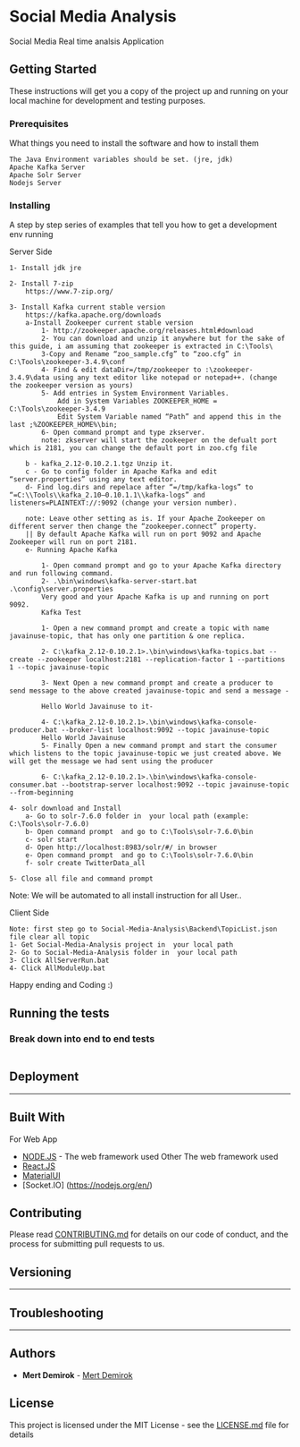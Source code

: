 # Social Media Analysis

Social Media Real time analsis Application 

## Getting Started

These instructions will get you a copy of the project up and running on your local machine for development and testing purposes.

### Prerequisites

What things you need to install the software and how to install them

```
The Java Environment variables should be set. (jre, jdk)
Apache Kafka Server
Apache Solr Server
Nodejs Server

```

### Installing

A step by step series of examples that tell you how to get a development env running  


Server Side
```
1- Install jdk jre

2- Install 7-zip 
    https://www.7-zip.org/

3- Install Kafka current stable version
    https://kafka.apache.org/downloads
    a-Install Zookeeper current stable version 
        1- http://zookeeper.apache.org/releases.html#download
        2- You can download and unzip it anywhere but for the sake of this guide, i am assuming that zookeeper is extracted in C:\Tools\
        3-Copy and Rename “zoo_sample.cfg” to “zoo.cfg” in C:\Tools\zookeeper-3.4.9\conf
        4- Find & edit dataDir=/tmp/zookeeper to :\zookeeper-3.4.9\data using any text editor like notepad or notepad++. (change the zookeeper version as yours)
        5- Add entries in System Environment Variables.
            Add in System Variables ZOOKEEPER_HOME = C:\Tools\zookeeper-3.4.9
            Edit System Variable named “Path” and append this in the last ;%ZOOKEEPER_HOME%\bin;
        6- Open command prompt and type zkserver.
        note: zkserver will start the zookeeper on the defualt port which is 2181, you can change the default port in zoo.cfg file
        
    b - kafka_2.12-0.10.2.1.tgz Unzip it.
    c - Go to config folder in Apache Kafka and edit “server.properties” using any text editor.
    d- Find log.dirs and repelace after “=/tmp/kafka-logs” to “=C:\\Tools\\kafka_2.10–0.10.1.1\\kafka-logs” and listeners=PLAINTEXT://:9092 (change your version number).
    
    note: Leave other setting as is. If your Apache Zookeeper on different server then change the “zookeeper.connect” property.
    || By default Apache Kafka will run on port 9092 and Apache Zookeeper will run on port 2181.
    e- Running Apache Kafka

        1- Open command prompt and go to your Apache Kafka directory and run following command.
        2- .\bin\windows\kafka-server-start.bat .\config\server.properties
        Very good and your Apache Kafka is up and running on port 9092.
        Kafka Test
        
        1- Open a new command prompt and create a topic with name javainuse-topic, that has only one partition & one replica.

        2- C:\kafka_2.12-0.10.2.1>.\bin\windows\kafka-topics.bat --create --zookeeper localhost:2181 --replication-factor 1 --partitions 1 --topic javainuse-topic
        
        3- Next Open a new command prompt and create a producer to send message to the above created javainuse-topic and send a message - 
        
        Hello World Javainuse to it-

        4- C:\kafka_2.12-0.10.2.1>.\bin\windows\kafka-console-producer.bat --broker-list localhost:9092 --topic javainuse-topic
        Hello World Javainuse
        5- Finally Open a new command prompt and start the consumer which listens to the topic javainuse-topic we just created above. We will get the message we had sent using the producer
        
        6- C:\kafka_2.12-0.10.2.1>.\bin\windows\kafka-console-consumer.bat --bootstrap-server localhost:9092 --topic javainuse-topic --from-beginning

4- solr download and Install
    a- Go to solr-7.6.0 folder in  your local path (example: C:\Tools\solr-7.6.0)
    b- Open command prompt  and go to C:\Tools\solr-7.6.0\bin 
    c- solr start
    d- Open http://localhost:8983/solr/#/ in browser
    e- Open command prompt  and go to C:\Tools\solr-7.6.0\bin 
    f- solr create TwitterData_all

5- Close all file and command prompt

```
Note: We will be automated to all install instruction for all User..


Client Side
```
Note: first step go to Social-Media-Analysis\Backend\TopicList.json file clear all topic
1- Get Social-Media-Analysis project in  your local path 
2- Go to Social-Media-Analysis folder in  your local path 
3- Click AllServerRun.bat 
4- Click AllModuleUp.bat

```
Happy ending and Coding :) 


## Running the tests


### Break down into end to end tests

```

```

## Deployment

------

## Built With
For Web App
* [NODE.JS](https://nodejs.org/en/) - The web framework used
Other The web framework used
* [React.JS](https://nodejs.org/en/)
* [MaterialUI](https://nodejs.org/en/)
* [Socket.IO] (https://nodejs.org/en/)

## Contributing

Please read [CONTRIBUTING.md](https://gist.github.com/PurpleBooth/b24679402957c63ec426) for details on our code of conduct, and the process for submitting pull requests to us.

## Versioning
----

## Troubleshooting
------

## Authors

* **Mert Demirok** - [Mert Demirok](https://github.com/mertdemirok)

## License

This project is licensed under the MIT License - see the [LICENSE.md](LICENSE.md) file for details


